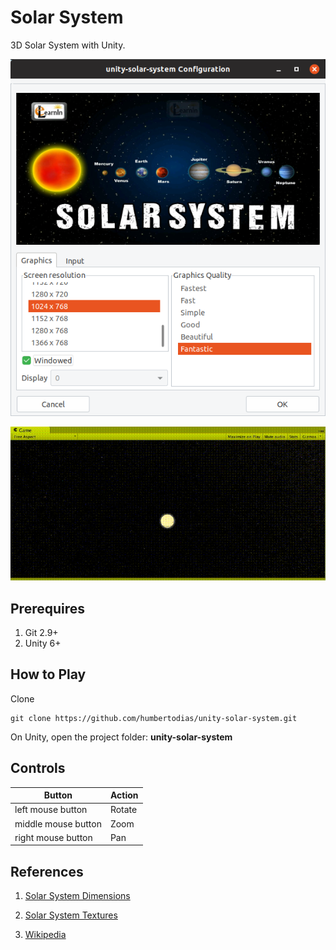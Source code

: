 # Solar System

3D Solar System with Unity.

![](doc/unity-config.png)

![Solar-System](doc/solar-system.gif)


## Prerequires

1. Git 2.9+
3. Unity 6+


## How to Play

Clone

```shell
git clone https://github.com/humbertodias/unity-solar-system.git
```

On Unity, open the project folder: **unity-solar-system**


## Controls

Button | Action
------ | ------
left mouse button | Rotate
middle mouse button | Zoom
right mouse button | Pan


## References

1. [Solar System Dimensions](https://solarsystem.nasa.gov)

2. [Solar System Textures](http://planetpixelemporium.com/planets.html)

3. [Wikipedia](https://en.wikipedia.org/wiki/Solar_System)



